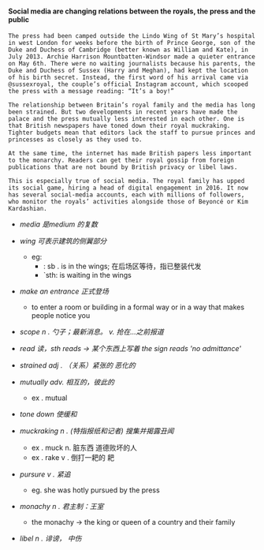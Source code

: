 #### Social media are changing relations between the royals, the press and the public

```
The press had been camped outside the Lindo Wing of St Mary’s hospital in west London for weeks before the birth of Prince George, son of the Duke and Duchess of Cambridge (better known as William and Kate), in July 2013. Archie Harrison Mountbatten-Windsor made a quieter entrance on May 6th. There were no waiting journalists because his parents, the Duke and Duchess of Sussex (Harry and Meghan), had kept the location of his birth secret. Instead, the first word of his arrival came via @sussexroyal, the couple’s official Instagram account, which scooped the press with a message reading: “It’s a boy!”

The relationship between Britain’s royal family and the media has long been strained. But two developments in recent years have made the palace and the press mutually less interested in each other. One is that British newspapers have toned down their royal muckraking. Tighter budgets mean that editors lack the staff to pursue princes and princesses as closely as they used to.

At the same time, the internet has made British papers less important to the monarchy. Readers can get their royal gossip from foreign publications that are not bound by British privacy or libel laws.

This is especially true of social media. The royal family has upped its social game, hiring a head of digital engagement in 2016. It now has several social-media accounts, each with millions of followers, who monitor the royals’ activities alongside those of Beyoncé or Kim Kardashian.

```

- *media 是medium 的复数*

- *wing 可表示建筑的侧翼部分*
	- eg:
		-  : sb . is in the wings;   在后场区等待，指已整装代发
		-  `sth: is waiting in the wings

- *make an entrance 正式登场*
	- to enter a room or building in a formal way or in a way that makes people notice you 
- *scope n . 勺子；最新消息。 v. 抢在...之前报道*

- *read 读，sth reads -> 某个东西上写着  the sign reads 'no admittance'*
- *strained adj . （关系）紧张的 恶化的*

- *mutually adv. 相互的，彼此的*  
	- ex . mutual

- *tone down 使缓和*
- *muckraking   n . (特指报纸和记者) 搜集并揭露丑闻*
	- ex . muck n. 脏东西 道德败坏的人
	- ex . rake v .  倒打一耙的 耙
- *pursure v . 紧追*
	- eg.  she was hotly pursued by the press
- *monachy n . 君主制：王室*
	- the monachy -> the king or queen of a country and their family
- *libel n . 诽谤， 中伤*